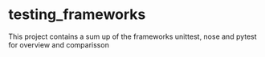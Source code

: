 # testing_frameworks
This project contains a sum up of the frameworks unittest, nose and pytest for overview and comparisson